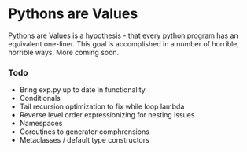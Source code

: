 # Pythons are Values

Pythons are Values is a hypothesis - that every python program has an equivalent one-liner. This goal is accomplished in a number of horrible, horrible ways. More coming soon.

### Todo
- Bring exp.py up to date in functionality
- Conditionals
- Tail recursion optimization to fix while loop lambda
- Reverse level order expressionizing for nesting issues
- Namespaces
- Coroutines to generator comphrensions
- Metaclasses / default type constructors
